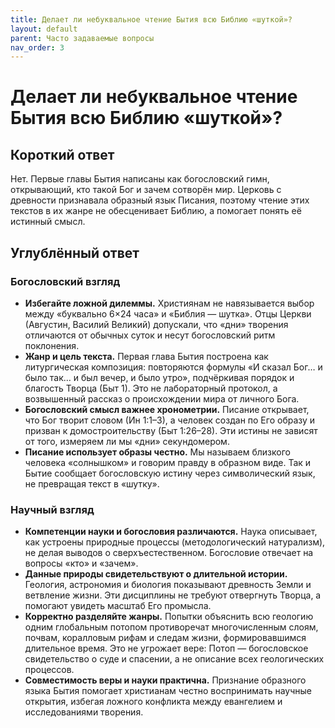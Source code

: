 ```yaml
---
title: Делает ли небуквальное чтение Бытия всю Библию «шуткой»?
layout: default
parent: Часто задаваемые вопросы
nav_order: 3
---
```


# Делает ли небуквальное чтение Бытия всю Библию «шуткой»?

## Короткий ответ

Нет. Первые главы Бытия написаны как богословский гимн, открывающий, кто такой Бог и зачем сотворён мир. Церковь с древности признавала образный язык Писания, поэтому чтение этих текстов в их жанре не обесценивает Библию, а помогает понять её истинный смысл.

## Углублённый ответ

### Богословский взгляд

- **Избегайте ложной дилеммы.** Християнам не навязывается выбор между «буквально 6×24 часа» и «Библия — шутка». Отцы Церкви (Августин, Василий Великий) допускали, что «дни» творения отличаются от обычных суток и несут богословский ритм поклонения.
- **Жанр и цель текста.** Первая глава Бытия построена как литургическая композиция: повторяются формулы «И сказал Бог… и было так… и был вечер, и было утро», подчёркивая порядок и благость Творца (Быт 1). Это не лабораторный протокол, а возвышенный рассказ о происхождении мира от личного Бога.
- **Богословский смысл важнее хронометрии.** Писание открывает, что Бог творит словом (Ин 1:1–3), а человек создан по Его образу и призван к домостроительству (Быт 1:26–28). Эти истины не зависят от того, измеряем ли мы «дни» секундомером.
- **Писание использует образы честно.** Мы называем близкого человека «солнышком» и говорим правду в образном виде. Так и Бытие сообщает богословскую истину через символический язык, не превращая текст в «шутку».

### Научный взгляд

- **Компетенции науки и богословия различаются.** Наука описывает, как устроены природные процессы (методологический натурализм), не делая выводов о сверхъестественном. Богословие отвечает на вопросы «кто» и «зачем».
- **Данные природы свидетельствуют о длительной истории.** Геология, астрономия и биология показывают древность Земли и ветвление жизни. Эти дисциплины не требуют отвергнуть Творца, а помогают увидеть масштаб Его промысла.
- **Корректно разделяйте жанры.** Попытки объяснить всю геологию одним глобальным потопом противоречат многочисленным слоям, почвам, коралловым рифам и следам жизни, формировавшимся длительное время. Это не угрожает вере: Потоп — богословское свидетельство о суде и спасении, а не описание всех геологических процессов.
- **Совместимость веры и науки практична.** Признание образного языка Бытия помогает христианам честно воспринимать научные открытия, избегая ложного конфликта между евангелием и исследованиями творения.
